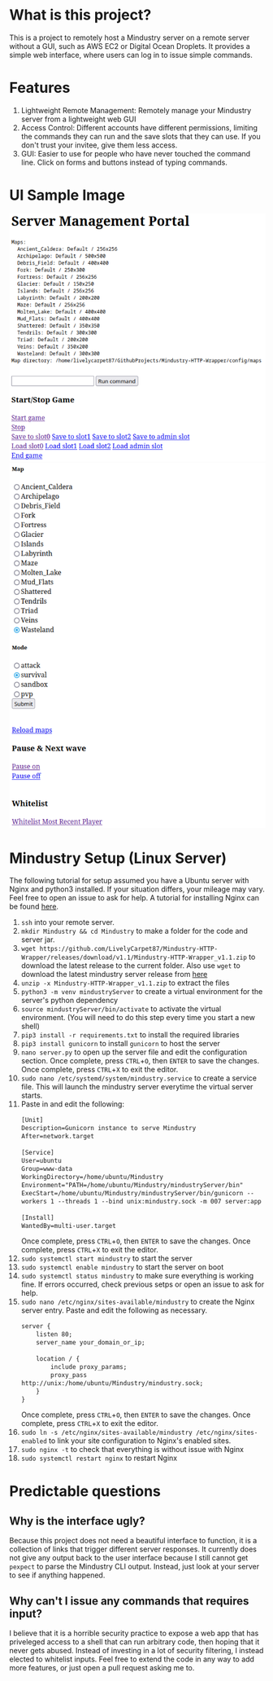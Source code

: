 # What is this project?
This is a project to remotely host a Mindustry server on a remote server without a GUI, such as AWS EC2 or Digital Ocean Droplets. 
It provides a simple web interface, where users can log in to issue simple commands.

# Features
1. Lightweight Remote Management: Remotely manage your Mindustry server from a lightweight web GUI
2. Access Control: Different accounts have different permissions, limiting the commands they can run and the save slots that they can use. If you don't trust your invitee, give them less access.
3. GUI: Easier to use for people who have never touched the command line. Click on forms and buttons instead of typing commands.

# UI Sample Image
![UI Screenshot 1](https://github.com/LivelyCarpet87/Mindustry-HTTP-Wrapper/blob/main/docs/UI-Screenshot-1.png?raw=true)
![UI Screenshot 2](https://github.com/LivelyCarpet87/Mindustry-HTTP-Wrapper/blob/main/docs/UI-Screenshot-2.png?raw=true)

# Mindustry Setup (Linux Server)
The following tutorial for setup assumed you have a Ubuntu server with Nginx and python3 installed. If your situation differs, your mileage may vary. Feel free to open an issue to ask for help.
A tutorial for installing Nginx can be found [here](https://www.digitalocean.com/community/tutorials/how-to-install-nginx-on-ubuntu-18-04).

1. `ssh` into your remote server.
2. `mkdir Mindustry && cd Mindustry` to make a folder for the code and server jar.
3. `wget https://github.com/LivelyCarpet87/Mindustry-HTTP-Wrapper/releases/download/v1.1/Mindustry-HTTP-Wrapper_v1.1.zip` to download the latest release to the current folder. Also use `wget` to download the latest mindustry server release from [here](https://github.com/Anuken/Mindustry/releases/latest)
4. `unzip -x Mindustry-HTTP-Wrapper_v1.1.zip` to extract the files
5. `python3 -m venv mindustryServer` to create a virtual environment for the server's python dependency
6. `source mindustryServer/bin/activate` to activate the virtual environment. (You will need to do this step every time you start a new shell)
7. `pip3 install -r requirements.txt` to install the required libraries
8. `pip3 install gunicorn` to install `gunicorn` to host the server
9. `nano server.py` to open up the server file and edit the configuration section. 
Once complete, press `CTRL`+`O`, then `ENTER` to save the changes. 
Once complete, press `CTRL`+`X` to exit the editor. 
10. `sudo nano /etc/systemd/system/mindustry.service` to create a service file. This will launch the mindustry server everytime the virtual server starts.
11. Paste in and edit the following:
    ```
    [Unit]
    Description=Gunicorn instance to serve Mindustry
    After=network.target

    [Service]
    User=ubuntu
    Group=www-data
    WorkingDirectory=/home/ubuntu/Mindustry
    Environment="PATH=/home/ubuntu/Mindustry/mindustryServer/bin"
    ExecStart=/home/ubuntu/Mindustry/mindustryServer/bin/gunicorn --workers 1 --threads 1 --bind unix:mindustry.sock -m 007 server:app

    [Install]
    WantedBy=multi-user.target
    ```
    Once complete, press `CTRL`+`O`, then `ENTER` to save the changes. 
    Once complete, press `CTRL`+`X` to exit the editor. 
12. `sudo systemctl start mindustry` to start the server
13. `sudo systemctl enable mindustry` to start the server on boot
14. `sudo systemctl status mindustry` to make sure everything is working fine. If errors occurred, check previous setps or open an issue to ask for help.
15. `sudo nano /etc/nginx/sites-available/mindustry` to create the Nginx server entry. Paste and edit the following as necessary.
    ```
    server {
        listen 80;
        server_name your_domain_or_ip;

        location / {
            include proxy_params;
            proxy_pass http://unix:/home/ubuntu/Mindustry/mindustry.sock;
        }
    }
    ```
    Once complete, press `CTRL`+`O`, then `ENTER` to save the changes. 
    Once complete, press `CTRL`+`X` to exit the editor. 
16. `sudo ln -s /etc/nginx/sites-available/mindustry /etc/nginx/sites-enabled` to link your site configuration to Nginx's enabled sites.
17. `sudo nginx -t` to check that everything is without issue with Nginx
18. `sudo systemctl restart nginx` to restart Nginx


# Predictable questions

## Why is the interface ugly?
Because this project does not need a beautiful interface to function, it is a collection of links that trigger different server responses. It currently does
not give any output back to the user interface because I still cannot get `pexpect` to parse the Mindustry CLI output. Instead, just look at your server to see
if anything happened.

## Why can't I issue any commands that requires input?
I believe that it is a horrible security practice to expose a web app that has priveleged access to a shell that can run arbitrary code, then hoping that it never
gets abused. Instead of investing in a lot of security filtering, I instead elected to whitelist inputs. Feel free to extend the code in any way to add more features,
or just open a pull request asking me to.
